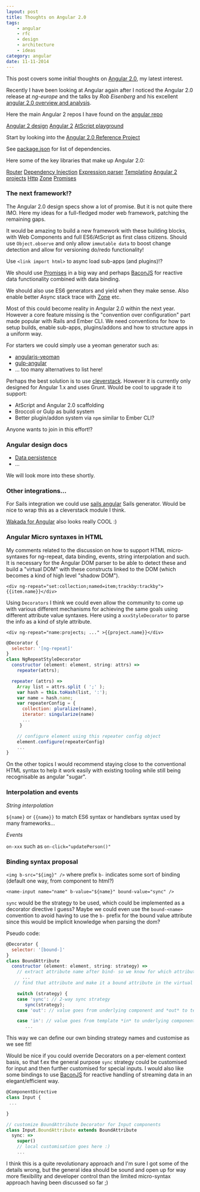 ```yaml
---
layout: post
title: Thoughts on Angular 2.0
tags:
    - angular
    - rfc
    - design
    - architecture
    - ideas
category: angular
date: 11-11-2014
---
```


This post covers some initial thoughts on [Angular 2.0](http://ng-learn.org/2014/03/AngularJS-2-Status-Preview/), my latest interest.

Recently I have been looking at Angular again after I noticed the Angular 2.0 release at *ng-europe* and the talks by *Rob Eisenberg* and his excellent [angular 2.0 overview and analysis](http://eisenbergeffect.bluespire.com/all-about-angular-2-0/).

Here the main Angular 2 repos I have found on the [angular repo](https://github.com/angular)

[Angular 2 design](https://github.com/angular/Angular2.design)
[Angular 2](https://github.com/angular/angular)
[AtScript playground](https://github.com/angular/atscript-playground)

Start by looking into the [Angular 2.0 Reference Project](https://github.com/angular/projects)

See [package.json](https://github.com/angular/projects/blob/master/package.json) for list of dependencies.

Here some of the key libraries that make up Angular 2.0:

[Router](https://github.com/angular/router)
[Dependency Injection](https://github.com/angular/di.js)
[Expression parser](https://github.com/angular/expressionist.js)
[Templating](https://github.com/angular/templating)
[Angular 2 projects](https://github.com/angular/projects)
[Http](https://github.com/angular/http)
[Zone](https://github.com/angular/zone.js)
[Promises](https://github.com/angular/prophecy)

### The next framework!?

The Angular 2.0 design specs show a lot of promise. But it is not quite there IMO. Here my ideas for a full-fledged moder web framework, patching the remaining gaps.

It would be amazing to build a new framework with these building blocks, with Web Components and full ES6/AtScript as first class citizens. Should use `Object.observe` and only allow `immutable data` to boost
change detection and allow for versioning do/redo functionality!

Use `<link import html>` to async load sub-apps (and plugins)!?

We should use [Promises](https://github.com/angular/prophecy) in a big way and perhaps [BaconJS](http://baconjs.github.io/) for reactive data functionality combined with data binding.

We should also use ES6 generators and yield when they make sense. Also enable better Async stack trace with [Zone](https://github.com/angular/zone.js) etc.

Most of this could become reality in Angular 2.0 within the next year. However a core feature missing is the "convention over configuration" part made popular with Rails and Ember CLI. We need conventions for how to setup builds, enable sub-apps, plugins/addons and how to structure apps in a uniform way.

For starters we could simply use a yeoman generator such as:

- [angularjs-yeoman](http://www.airpair.com/js/using-angularjs-yeoman)
- [gulp-angular](https://github.com/Swiip/generator-gulp-angular)
- ... too many alternatives to list here!

Perhaps the best solution is to use [cleverstack](http://cleverstack.io/developer/). However it is currently only designed for Angular 1.x and uses Grunt. Would be cool to upgrade it to support:

- AtScript and Angular 2.0 scaffolding
- Broccoli or Gulp as build system
- Better plugin/addon system via `npm` similar to Ember CLI?

Anyone wants to join in this effort!?

### Angular design docs

- [Data persistence](https://docs.google.com/document/d/1DMacL7iwjSMPP0ytZfugpU4v0PWUK0BT6lhyaVEmlBQ/edit)
- ...

We will look more into these shortly.

### Other integrations...

For Sails integration we could use [sails angular](http://chiefy.github.io/2014/06/24/using-sails-generate-frontend-angular.html) Sails generator.
Would be nice to wrap this as a cleverstack module I think.

[Wakada for Angular](http://www.wakanda.org/angular-wakanda/) also looks really COOL :)

### Angular Micro syntaxes in HTML

My comments related to the discussion on how to support HTML micro-syntaxes for ng-repeat, data binding, events, string interpolation and such. It is necessary for the Angular DOM parser to be able to detect these and build a "virtual DOM" with these constructs linked to the DOM (which becomes a kind of high level "shadow DOM").

`<div ng-repeat="set:collection;named=item;trackby:trackby">{{item.name}}</div>`

Using `Decorators` I think we could even allow the community to come up with various different mechanisms for achieving the same goals using different attribute value syntaxes.
Here using a `xxxStyleDecorator` to parse the info as a kind of style attribute.

`<div ng-repeat="name:projects; ..." >{{project.name}}</div>`

```js
@Decorator {
  selector: '[ng-repeat]'
}
class NgRepeatStyleDecorator
  constructor (element: element, string: attrs) =>
    repeater(attrs);

  repeater (attrs) =>
    Array list = attrs.split ( ';' );
    var hash = this.toHash(list, ':');
    var name = hash.name;
    var repeaterConfig = {
      collection: pluralize(name),
      iterator: singularize(name)
      ...
     }

    // configure element using this repeater config object
    element.configure(repeaterConfig)
    ...
}
```

On the other topics I would recommend staying close to the conventional HTML syntax to help it work easily with existing tooling while still being recognisable as angular "sugar".

### Interpolation and events

*String interpolation*

`${name}` or `{{name}}` to match ES6 syntax or handlebars syntax used by many frameworks...

*Events*

`on-xxx` such as `on-click="updatePerson()"`  

### Binding syntax proposal

`<img b-src="${img}" />` where prefix `b-` indicates some sort of binding (default one way, from  component to html?)

`<name-input name="name" b-value="${name}" bound-value="sync" />`

`sync` would be the strategy to be used, which could be implemented as a decorator directive I guess?
Maybe we could even use the `bound-<name>` convention to avoid having to use the `b-` prefix for the bound value attribute since this would be implicit knowledge when parsing the dom?

Pseudo code:

```js
@Decorator {
  selector: '[bound-]'
}
class BoundAttribute
  constructor (element: element, string: strategy) =>
    // extract attribute name after bind- so we know for which attribute this bind strategy should hold
      ...
   // find that attribute and make it a bound attribute in the virtual view model?

    switch (strategy) {
    case 'sync': // 2-way sync strategy
       sync(strategy);
    case 'out': // value goes from underlying component and *out* to template.

    case 'in': // value goes from template *in* to underlying component. (could be default case switch)
       ...

```

This way we can define our own binding strategy names and customise as we see fit!

Would be nice if you could override Decorators on a per-element context basis, so that f.ex the general purpose `sync` strategy could be customised for input and then further customised for special inputs.
I would also like some bindings to use [BaconJS](http://baconjs.github.io/) for reactive handling of streaming data in an elegant/efficient way.

```js
@ComponentDirective
class Input {
 ...

}

// customize BoundAttribute Decorator for Input components
class Input.BoundAttribute extends BoundAttribute
  sync: =>
    super()
    // local customisation goes here :)
    ...

```

I think this is a quite revolutionary approach and I'm sure I got some of the details wrong, but the general idea should be sound and open up for way more flexibility and developer control than the limited micro-syntax approach having been discussed so far ;)
